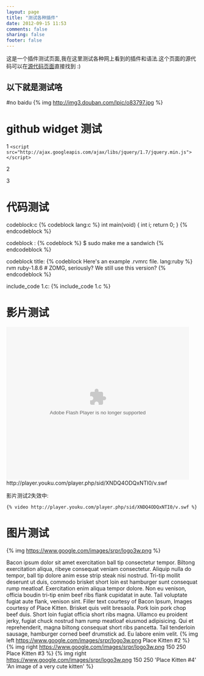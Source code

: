 ```yaml
---
layout: page
title: "测试各种插件"
date: 2012-09-15 11:53
comments: false
sharing: false
footer: false
---
```

这是一个插件测试页面,我在这里测试各种网上看到的插件和语法.这个页面的源代码可以在[源代码页面](https://github.com/zodiac1111/zodiac1111.github.com/blob/source/source/test/index.markdown)直接找到 :)

以下就是测试咯
---
#no baidu
{% img http://img3.douban.com/lpic/o83797.jpg %}
# github widget 测试 

1
`<script src="http://ajax.googleapis.com/ajax/libs/jquery/1.7/jquery.min.js"></script>`
<script src="{{ root_url }}/javascripts/libs/jquery.min.js"></script>
<script type="text/javascript" src="{{ root_url }}/javascripts/libs/jquery.githubRepoWidget.min.js"></script>
<div class="github-widget" data-repo="JoelSutherland/GitHub-jQuery-Repo-Widget"></div>

2
<div class="github-widget" data-repo="zodiac1111/dotvim"></div>
3
<div class="github-widget" data-repo="zodiac1111/zodiac1111.github.com"></div>
<!-- more -->

# 代码测试
codeblock:c
{% codeblock lang:c %}
int main(void)
{
	int i;
	return 0;
}
{% endcodeblock %}

codeblock :
{% codeblock %}
	$ sudo make me a sandwich
{% endcodeblock %}

codeblock title:
{% codeblock Here's an example .rvmrc file. lang:ruby %}
rvm ruby-1.8.6 # ZOMG, seriously? We still use this version?
{% endcodeblock %}

include_code 1.c:
{% include_code 1.c %}

# 影片测试

<div class="video-container">
	<embed src="http://player.youku.com/player.php/sid/XNDQ4ODQxNTI0/v.swf" allowFullScreen="true" quality="high" width="480" height="400" align="middle" allowScriptAccess="always" type="application/x-shockwave-flash"></embed>
</div>

<div class="video-container">
http://player.youku.com/player.php/sid/XNDQ4ODQxNTI0/v.swf
</div>

影片测试2失效中:

	{% video http://player.youku.com/player.php/sid/XNDQ4ODQxNTI0/v.swf %}



# 图片测试
{% img https://www.google.com/images/srpr/logo3w.png %}

Bacon ipsum dolor sit amet exercitation ball tip consectetur tempor. Biltong exercitation aliqua, ribeye consequat veniam consectetur.
Aliquip nulla do tempor, ball tip dolore anim esse strip steak nisi nostrud. Tri-tip mollit deserunt ut duis, commodo brisket short loin est hamburger sunt consequat rump meatloaf. Exercitation enim aliqua tempor dolore. Non eu venison, officia boudin tri-tip enim beef ribs flank cupidatat in aute. Tail voluptate fugiat aute flank, venison sint.
Filler text courtesy of Bacon Ipsum, Images courtesy of Place Kitten.
Brisket quis velit bresaola. Pork loin pork chop beef duis. Short loin fugiat officia short ribs magna. Ullamco eu proident jerky, fugiat chuck nostrud ham rump meatloaf eiusmod adipisicing. Qui et reprehenderit, magna biltong consequat short ribs pancetta. Tail tenderloin sausage, hamburger corned beef drumstick ad. Eu labore enim velit.
{% img left https://www.google.com/images/srpr/logo3w.png Place Kitten #2 %}
{% img right https://www.google.com/images/srpr/logo3w.png 150 250 Place Kitten #3 %}
{% img right https://www.google.com/images/srpr/logo3w.png 150 250 'Place Kitten #4' 'An image of a very cute kitten' %}
